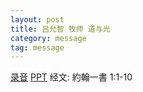 ```yaml
---
layout: post
title: 吕允智 牧师 道与光
category: message
tag: message
---
```


[录音](https://drive.google.com/open?id=1b361bxk_WCi5bWtFyIlyM8US9m-7RKw3) [PPT](https://drive.google.com/open?id=11SdqG1pTpCcV7AD1f6X7b_pvNRpqj_Sf) 经文: 約翰一書 1:1-10
